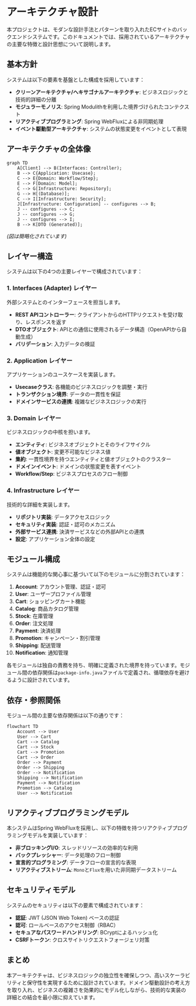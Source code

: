 # アーキテクチャ設計

本プロジェクトは、モダンな設計手法とパターンを取り入れたECサイトのバックエンドシステムです。このドキュメントでは、採用されているアーキテクチャの主要な特徴と設計思想について説明します。

## 基本方針

システムは以下の要素を基盤とした構成を採用しています：

- **クリーンアーキテクチャ/ヘキサゴナルアーキテクチャ**: ビジネスロジックと技術的詳細の分離
- **モジュラーモノリス**: Spring Modulithを利用した境界づけられたコンテクスト
- **リアクティブプログラミング**: Spring WebFluxによる非同期処理
- **イベント駆動型アーキテクチャ**: システムの状態変更をイベントとして表現

## アーキテクチャの全体像

```mermaid
graph TD
    A[Client] --> B(Interfaces: Controller);
    B --> C{Application: Usecase};
    C --> E{Domain: Workflow/Step};
    E --> F[Domain: Model];
    C --> G[Infrastructure: Repository];
    G --> H[(Database)];
    C --> I[Infrastructure: Security];
    J[Infrastructure: Configuration] -- configures --> B;
    J -- configures --> C;
    J -- configures --> G;
    J -- configures --> I;
    B --> K[DTO (Generated)];
```
*(図は簡略化されています)*

## レイヤー構造

システムは以下の4つの主要レイヤーで構成されています：

### 1. Interfaces (Adapter) レイヤー

外部システムとのインターフェースを担当します。

- **REST APIコントローラー**: クライアントからのHTTPリクエストを受け取り、レスポンスを返す
- **DTOオブジェクト**: APIとの通信に使用されるデータ構造（OpenAPIから自動生成）
- **バリデーション**: 入力データの検証

### 2. Application レイヤー

アプリケーションのユースケースを実装します。

- **Usecaseクラス**: 各機能のビジネスロジックを調整・実行
- **トランザクション境界**: データの一貫性を保証
- **ドメインサービスの連携**: 複雑なビジネスロジックの実行

### 3. Domain レイヤー

ビジネスロジックの中核を担います。

- **エンティティ**: ビジネスオブジェクトとそのライフサイクル
- **値オブジェクト**: 変更不可能なビジネス値
- **集約**: 一貫性境界を持つエンティティと値オブジェクトのクラスター
- **ドメインイベント**: ドメインの状態変更を表すイベント
- **Workflow/Step**: ビジネスプロセスのフロー制御

### 4. Infrastructure レイヤー

技術的な詳細を実装します。

- **リポジトリ実装**: データアクセスロジック
- **セキュリティ実装**: 認証・認可のメカニズム
- **外部サービス連携**: 決済サービスなどの外部APIとの連携
- **設定**: アプリケーション全体の設定

## モジュール構成

システムは機能的な関心事に基づいて以下のモジュールに分割されています：

1. **Account**: アカウント管理、認証・認可
2. **User**: ユーザープロファイル管理
3. **Cart**: ショッピングカート機能
4. **Catalog**: 商品カタログ管理
5. **Stock**: 在庫管理
6. **Order**: 注文処理
7. **Payment**: 決済処理
8. **Promotion**: キャンペーン・割引管理
9. **Shipping**: 配送管理
10. **Notification**: 通知管理

各モジュールは独自の責務を持ち、明確に定義された境界を持っています。モジュール間の依存関係は`package-info.java`ファイルで定義され、循環依存を避けるように設計されています。

## 依存・参照関係

モジュール間の主要な依存関係は以下の通りです：

```mermaid
flowchart TD
    Account --> User
    User --> Cart
    Cart --> Catalog
    Cart --> Stock
    Cart --> Promotion
    Cart --> Order
    Order --> Payment
    Order --> Shipping
    Order --> Notification
    Shipping --> Notification
    Payment --> Notification
    Promotion --> Catalog
    User --> Notification
```

## リアクティブプログラミングモデル

本システムはSpring WebFluxを採用し、以下の特徴を持つリアクティブプログラミングモデルを実装しています：

- **非ブロッキングI/O**: スレッドリソースの効率的な利用
- **バックプレッシャー**: データ処理のフロー制御
- **宣言的プログラミング**: データフローの宣言的な表現
- **リアクティブストリーム**: `Mono`と`Flux`を用いた非同期データストリーム

## セキュリティモデル

システムのセキュリティは以下の要素で構成されています：

- **認証**: JWT (JSON Web Token) ベースの認証
- **認可**: ロールベースのアクセス制御（RBAC）
- **セキュアなパスワードハンドリング**: BCryptによるハッシュ化
- **CSRFトークン**: クロスサイトリクエストフォージェリ対策

## まとめ

本アーキテクチャは、ビジネスロジックの独立性を確保しつつ、高いスケーラビリティと保守性を実現するために設計されています。ドメイン駆動設計の考え方を取り入れ、ビジネスの複雑さを効果的にモデル化しながら、技術的な実装の詳細との結合を最小限に抑えています。
